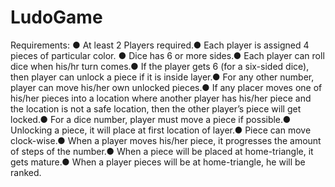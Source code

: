 LudoGame
========

Requirements:
● At least 2 Players required.● Each player is assigned 4 pieces of particular color.
● Dice has 6 or more sides.● Each player can roll dice when his/hr turn comes.● If the player gets 6 (for a six-sided dice), then player can unlock a piece if it is inside layer.● For any other number, player can move his/her own unlocked pieces.● If any placer moves one of his/her pieces into a location where another player has
his/her piece and the location is not a safe location, then the other player’s piece will get
locked.● For a dice number, player must move a piece if possible.● Unlocking a piece, it will place at first location of layer.● Piece can move clock-wise.● When a player moves his/her piece, it progresses the amount of steps of the number.● When a piece will be placed at home-triangle, it gets mature.● When a player pieces will be at home-triangle, he will be ranked.
